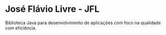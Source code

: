 José Flávio Livre - JFL
=====

Biblioteca Java para desenvolvimento de aplicações com foco na qualidade com eficiência.
